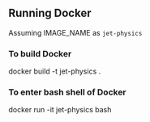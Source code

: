 ## Running Docker

Assuming IMAGE_NAME as `jet-physics`
### To build Docker
docker build -t jet-physics .

### To enter bash shell of Docker
docker run -it jet-physics bash
